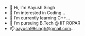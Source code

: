 - 👋 Hi, I’m Aayush Singh
- 👀 I’m interested in Coding...
- 🌱 I’m currently learning C++...
- 💞️ I’m pursuing B.Tech @ IIT ROPAR
- 📫 aayush99singh@gmail.com...

<!---
aayush99singh/aayush99singh is a ✨ special ✨ repository because its `README.md` (this file) appears on your GitHub profile.
You can click the Preview link to take a look at your changes.
--->
